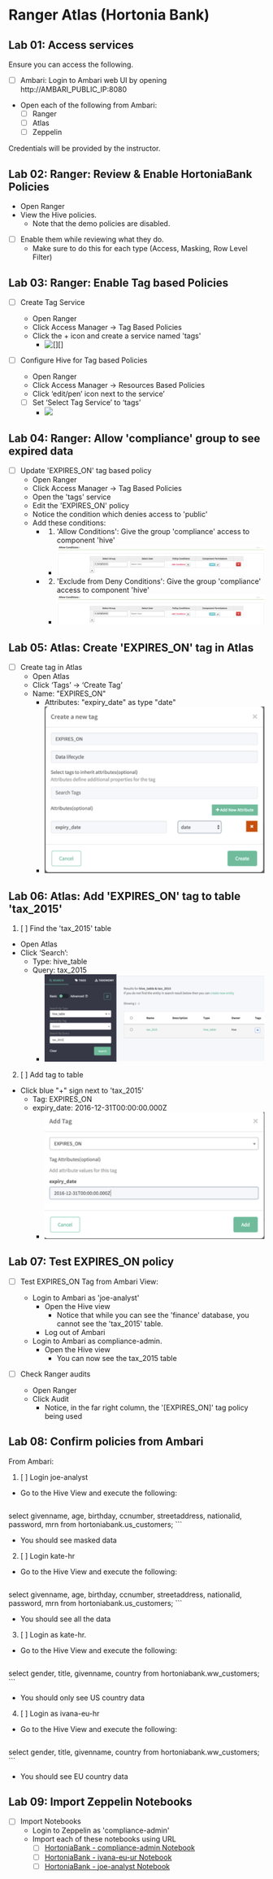 # Ranger Atlas (Hortonia Bank)

## Lab 01: Access services

Ensure you can access the following.

- [ ] Ambari: Login to Ambari web UI by opening http://AMBARI_PUBLIC_IP:8080
- Open each of the following from Ambari:
  - [ ] Ranger
  - [ ] Atlas
  - [ ] Zeppelin

Credentials will be provided by the instructor.

## Lab 02: Ranger: Review & Enable HortoniaBank Policies

- Open Ranger
- View the Hive policies.
  - Note that the demo policies are disabled.
- [ ] Enable them while reviewing what they do.
  - Make sure to do this for each type (Access, Masking, Row Level Filter)

## Lab 03: Ranger: Enable Tag based Policies

- [ ] Create Tag Service
  - Open Ranger
  - Click Access Manager -> Tag Based Policies
  - Click the + icon and create a service named 'tags'
    - ![[][]](/images/2017/04/screenshot-ranger-add-tag-service.png)

- [ ] Configure Hive for Tag based Policies
  - Open Ranger
  - Click Access Manager -> Resources Based Policies
  - Click ‘edit/pen’ icon next to the service’
  - [ ] Set ‘Select Tag Service’ to ‘tags’
    - ![](/images/2017/04/screenshot-ranger-configure-hive-tag-service.png)

## Lab 04: Ranger: Allow 'compliance' group to see expired data

- [ ] Update 'EXPIRES_ON' tag based policy
  - Open Ranger
  - Click Access Manager -> Tag Based Policies
  - Open the 'tags' service
  - Edit the 'EXPIRES_ON' policy
  - Notice the condition which denies access to 'public'
  - Add these conditions:
    - 1. 'Allow Conditions': Give the group 'compliance' access to component 'hive'
      - ![](media/screenshot-ranger-add-tag-condition1.png)
    - 2. 'Exclude from Deny Conditions': Give the group 'compliance' access to component 'hive'
      - ![](media/screenshot-ranger-add-tag-condition1.png)

## Lab 05: Atlas: Create 'EXPIRES_ON' tag in Atlas

- [ ] Create tag in Atlas
  - Open Atlas
  - Click ‘Tags’ -> ‘Create Tag’
  - Name: "EXPIRES_ON"
    - Attributes: "expiry_date" as type "date"
    - ![](media/screenshot-atlas-create-tag-expireson.png)

## Lab 06: Atlas: Add 'EXPIRES_ON' tag to table 'tax_2015'

1. [ ] Find the 'tax_2015' table
  - Open Atlas
  - Click ‘Search’:
    - Type: hive_table
    - Query: tax_2015
      - ![](media/screenshot-atlas-tax2015-search.png)
2. [ ] Add tag to table
  - Click blue "+" sign next to 'tax_2015'
    - Tag: EXPIRES_ON
    - expiry_date: 2016-12-31T00:00:00.000Z
      - ![](media/screenshot-atlas-tax2015-tag.png)

## Lab 07: Test EXPIRES_ON policy

- [ ] Test EXPIRES_ON Tag from Ambari View:
  - Login to Ambari as 'joe-analyst'
    - Open the Hive view
      - Notice that while you can see the 'finance' database, you cannot see the 'tax_2015' table.
    - Log out of Ambari
  - Login to Ambari as compliance-admin.
    - Open the Hive view
      - You can now see the tax_2015 table

- [ ] Check Ranger audits
  - Open Ranger
  - Click Audit
    - Notice, in the far right column, the '[EXPIRES_ON]' tag policy being used

## Lab 08: Confirm policies from Ambari

From Ambari:

1. [ ]	Login joe-analyst
  - Go to the Hive View and execute the following:
    ```
select givenname, age, birthday, ccnumber, streetaddress, nationalid, password, mrn from hortoniabank.us_customers;
    ```
  - You should see masked data

2. [ ] Login kate-hr
  - Go to the Hive View and execute the following:
    ```
select givenname, age, birthday, ccnumber, streetaddress, nationalid, password, mrn from hortoniabank.us_customers;
    ```
  - You should see all the data


3. [ ] Login as kate-hr.
  - Go to the Hive View and execute the following:
    ```
select gender, title, givenname, country from hortoniabank.ww_customers;
    ```
  - You should only see US country data

4. [ ] Login as ivana-eu-hr
  - Go to the Hive View and execute the following:
    ```
select gender, title, givenname, country from hortoniabank.ww_customers;
    ```
  - You should see EU country data


## Lab 09: Import Zeppelin Notebooks

- [ ] Import Notebooks
  - Login to Zeppelin as 'compliance-admin'
  - Import each of these notebooks using URL
    - [ ] [HortoniaBank - compliance-admin Notebook](https://raw.githubusercontent.com/seanorama/masterclass/master/ranger-atlas/Notebooks/HortoniaBank%20-%20Compliance%20Admin%20View.json)
    - [ ] [HortoniaBank - ivana-eu-ur Notebook](https://raw.githubusercontent.com/seanorama/masterclass/master/ranger-atlas/Notebooks/HortoniaBank%20-%20Ivana%20EU%20HR.json)
    - [ ] [HortoniaBank - joe-analyst Notebook](https://raw.githubusercontent.com/seanorama/masterclass/master/ranger-atlas/Notebooks/HortoniaBank%20-%20Joe%20Analyst.json)
